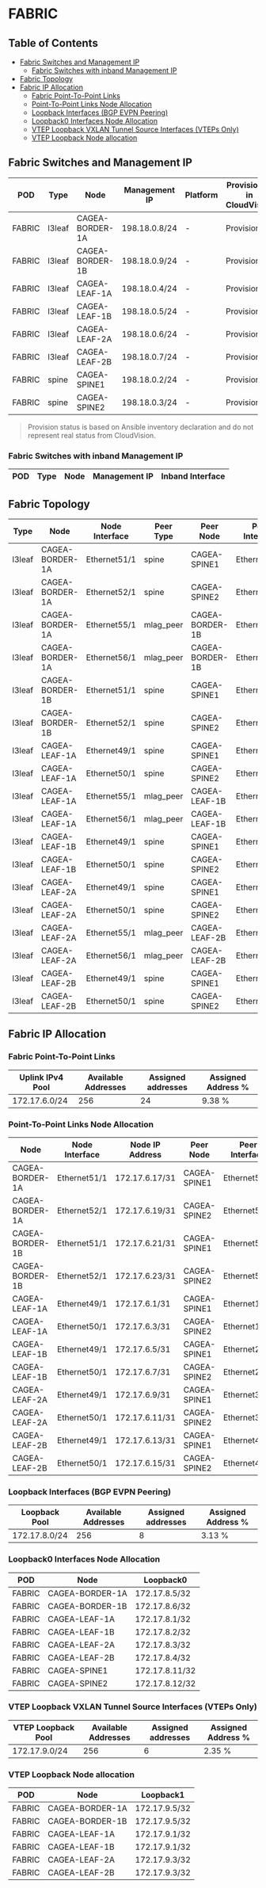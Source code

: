 # FABRIC

## Table of Contents

- [Fabric Switches and Management IP](#fabric-switches-and-management-ip)
  - [Fabric Switches with inband Management IP](#fabric-switches-with-inband-management-ip)
- [Fabric Topology](#fabric-topology)
- [Fabric IP Allocation](#fabric-ip-allocation)
  - [Fabric Point-To-Point Links](#fabric-point-to-point-links)
  - [Point-To-Point Links Node Allocation](#point-to-point-links-node-allocation)
  - [Loopback Interfaces (BGP EVPN Peering)](#loopback-interfaces-bgp-evpn-peering)
  - [Loopback0 Interfaces Node Allocation](#loopback0-interfaces-node-allocation)
  - [VTEP Loopback VXLAN Tunnel Source Interfaces (VTEPs Only)](#vtep-loopback-vxlan-tunnel-source-interfaces-vteps-only)
  - [VTEP Loopback Node allocation](#vtep-loopback-node-allocation)

## Fabric Switches and Management IP

| POD | Type | Node | Management IP | Platform | Provisioned in CloudVision | Serial Number |
| --- | ---- | ---- | ------------- | -------- | -------------------------- | ------------- |
| FABRIC | l3leaf | CAGEA-BORDER-1A | 198.18.0.8/24 | - | Provisioned | - |
| FABRIC | l3leaf | CAGEA-BORDER-1B | 198.18.0.9/24 | - | Provisioned | - |
| FABRIC | l3leaf | CAGEA-LEAF-1A | 198.18.0.4/24 | - | Provisioned | - |
| FABRIC | l3leaf | CAGEA-LEAF-1B | 198.18.0.5/24 | - | Provisioned | - |
| FABRIC | l3leaf | CAGEA-LEAF-2A | 198.18.0.6/24 | - | Provisioned | - |
| FABRIC | l3leaf | CAGEA-LEAF-2B | 198.18.0.7/24 | - | Provisioned | - |
| FABRIC | spine | CAGEA-SPINE1 | 198.18.0.2/24 | - | Provisioned | - |
| FABRIC | spine | CAGEA-SPINE2 | 198.18.0.3/24 | - | Provisioned | - |

> Provision status is based on Ansible inventory declaration and do not represent real status from CloudVision.

### Fabric Switches with inband Management IP

| POD | Type | Node | Management IP | Inband Interface |
| --- | ---- | ---- | ------------- | ---------------- |

## Fabric Topology

| Type | Node | Node Interface | Peer Type | Peer Node | Peer Interface |
| ---- | ---- | -------------- | --------- | ----------| -------------- |
| l3leaf | CAGEA-BORDER-1A | Ethernet51/1 | spine | CAGEA-SPINE1 | Ethernet51/1 |
| l3leaf | CAGEA-BORDER-1A | Ethernet52/1 | spine | CAGEA-SPINE2 | Ethernet51/1 |
| l3leaf | CAGEA-BORDER-1A | Ethernet55/1 | mlag_peer | CAGEA-BORDER-1B | Ethernet55/1 |
| l3leaf | CAGEA-BORDER-1A | Ethernet56/1 | mlag_peer | CAGEA-BORDER-1B | Ethernet56/1 |
| l3leaf | CAGEA-BORDER-1B | Ethernet51/1 | spine | CAGEA-SPINE1 | Ethernet52/1 |
| l3leaf | CAGEA-BORDER-1B | Ethernet52/1 | spine | CAGEA-SPINE2 | Ethernet52/1 |
| l3leaf | CAGEA-LEAF-1A | Ethernet49/1 | spine | CAGEA-SPINE1 | Ethernet1/1 |
| l3leaf | CAGEA-LEAF-1A | Ethernet50/1 | spine | CAGEA-SPINE2 | Ethernet1/1 |
| l3leaf | CAGEA-LEAF-1A | Ethernet55/1 | mlag_peer | CAGEA-LEAF-1B | Ethernet55/1 |
| l3leaf | CAGEA-LEAF-1A | Ethernet56/1 | mlag_peer | CAGEA-LEAF-1B | Ethernet56/1 |
| l3leaf | CAGEA-LEAF-1B | Ethernet49/1 | spine | CAGEA-SPINE1 | Ethernet2/1 |
| l3leaf | CAGEA-LEAF-1B | Ethernet50/1 | spine | CAGEA-SPINE2 | Ethernet2/1 |
| l3leaf | CAGEA-LEAF-2A | Ethernet49/1 | spine | CAGEA-SPINE1 | Ethernet3/1 |
| l3leaf | CAGEA-LEAF-2A | Ethernet50/1 | spine | CAGEA-SPINE2 | Ethernet3/1 |
| l3leaf | CAGEA-LEAF-2A | Ethernet55/1 | mlag_peer | CAGEA-LEAF-2B | Ethernet55/1 |
| l3leaf | CAGEA-LEAF-2A | Ethernet56/1 | mlag_peer | CAGEA-LEAF-2B | Ethernet56/1 |
| l3leaf | CAGEA-LEAF-2B | Ethernet49/1 | spine | CAGEA-SPINE1 | Ethernet4/1 |
| l3leaf | CAGEA-LEAF-2B | Ethernet50/1 | spine | CAGEA-SPINE2 | Ethernet4/1 |

## Fabric IP Allocation

### Fabric Point-To-Point Links

| Uplink IPv4 Pool | Available Addresses | Assigned addresses | Assigned Address % |
| ---------------- | ------------------- | ------------------ | ------------------ |
| 172.17.6.0/24 | 256 | 24 | 9.38 % |

### Point-To-Point Links Node Allocation

| Node | Node Interface | Node IP Address | Peer Node | Peer Interface | Peer IP Address |
| ---- | -------------- | --------------- | --------- | -------------- | --------------- |
| CAGEA-BORDER-1A | Ethernet51/1 | 172.17.6.17/31 | CAGEA-SPINE1 | Ethernet51/1 | 172.17.6.16/31 |
| CAGEA-BORDER-1A | Ethernet52/1 | 172.17.6.19/31 | CAGEA-SPINE2 | Ethernet51/1 | 172.17.6.18/31 |
| CAGEA-BORDER-1B | Ethernet51/1 | 172.17.6.21/31 | CAGEA-SPINE1 | Ethernet52/1 | 172.17.6.20/31 |
| CAGEA-BORDER-1B | Ethernet52/1 | 172.17.6.23/31 | CAGEA-SPINE2 | Ethernet52/1 | 172.17.6.22/31 |
| CAGEA-LEAF-1A | Ethernet49/1 | 172.17.6.1/31 | CAGEA-SPINE1 | Ethernet1/1 | 172.17.6.0/31 |
| CAGEA-LEAF-1A | Ethernet50/1 | 172.17.6.3/31 | CAGEA-SPINE2 | Ethernet1/1 | 172.17.6.2/31 |
| CAGEA-LEAF-1B | Ethernet49/1 | 172.17.6.5/31 | CAGEA-SPINE1 | Ethernet2/1 | 172.17.6.4/31 |
| CAGEA-LEAF-1B | Ethernet50/1 | 172.17.6.7/31 | CAGEA-SPINE2 | Ethernet2/1 | 172.17.6.6/31 |
| CAGEA-LEAF-2A | Ethernet49/1 | 172.17.6.9/31 | CAGEA-SPINE1 | Ethernet3/1 | 172.17.6.8/31 |
| CAGEA-LEAF-2A | Ethernet50/1 | 172.17.6.11/31 | CAGEA-SPINE2 | Ethernet3/1 | 172.17.6.10/31 |
| CAGEA-LEAF-2B | Ethernet49/1 | 172.17.6.13/31 | CAGEA-SPINE1 | Ethernet4/1 | 172.17.6.12/31 |
| CAGEA-LEAF-2B | Ethernet50/1 | 172.17.6.15/31 | CAGEA-SPINE2 | Ethernet4/1 | 172.17.6.14/31 |

### Loopback Interfaces (BGP EVPN Peering)

| Loopback Pool | Available Addresses | Assigned addresses | Assigned Address % |
| ------------- | ------------------- | ------------------ | ------------------ |
| 172.17.8.0/24 | 256 | 8 | 3.13 % |

### Loopback0 Interfaces Node Allocation

| POD | Node | Loopback0 |
| --- | ---- | --------- |
| FABRIC | CAGEA-BORDER-1A | 172.17.8.5/32 |
| FABRIC | CAGEA-BORDER-1B | 172.17.8.6/32 |
| FABRIC | CAGEA-LEAF-1A | 172.17.8.1/32 |
| FABRIC | CAGEA-LEAF-1B | 172.17.8.2/32 |
| FABRIC | CAGEA-LEAF-2A | 172.17.8.3/32 |
| FABRIC | CAGEA-LEAF-2B | 172.17.8.4/32 |
| FABRIC | CAGEA-SPINE1 | 172.17.8.11/32 |
| FABRIC | CAGEA-SPINE2 | 172.17.8.12/32 |

### VTEP Loopback VXLAN Tunnel Source Interfaces (VTEPs Only)

| VTEP Loopback Pool | Available Addresses | Assigned addresses | Assigned Address % |
| --------------------- | ------------------- | ------------------ | ------------------ |
| 172.17.9.0/24 | 256 | 6 | 2.35 % |

### VTEP Loopback Node allocation

| POD | Node | Loopback1 |
| --- | ---- | --------- |
| FABRIC | CAGEA-BORDER-1A | 172.17.9.5/32 |
| FABRIC | CAGEA-BORDER-1B | 172.17.9.5/32 |
| FABRIC | CAGEA-LEAF-1A | 172.17.9.1/32 |
| FABRIC | CAGEA-LEAF-1B | 172.17.9.1/32 |
| FABRIC | CAGEA-LEAF-2A | 172.17.9.3/32 |
| FABRIC | CAGEA-LEAF-2B | 172.17.9.3/32 |
